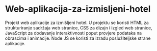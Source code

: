 # Web-aplikacija-za-izmisljeni-hotel
Projekt web aplikacije za izmišljeni hotel. U projektu se koristi HTML za strukturiranje sadržaja web stranice, CSS za dizajn i izgled web stranice, JavaScript za dodavanje interaktivnosti poput provjere podataka na obrascima i animacije. Node JS se koristi za izradu poslužiteljske strane aplikacije.
